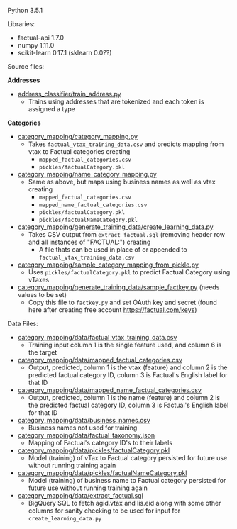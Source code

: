 Python 3.5.1

Libraries:
* factual-api 1.7.0
* numpy 1.11.0
* scikit-learn 0.17.1 (sklearn 0.0??)

Source files:

**Addresses**
* [address_classifier/train_address.py](address_classifier/train_address.py)
  * Trains using addresses that are tokenized and each token is assigned a type

**Categories**
* [category_mapping/category_mapping.py](category_mapping/category_mapping.py)
  * Takes `factual_vtax_training_data.csv` and predicts mapping from vtax to Factual categories creating
    *  `mapped_factual_categories.csv`
    *  `pickles/factualCategory.pkl`
* [category_mapping/name_category_mapping.py](category_mapping/name_category_mapping.py)
  * Same as above, but maps using business names as well as vtax creating
    *  `mapped_factual_categories.csv`
    *  `mapped_name_factual_categories.csv`
    *  `pickles/factualCategory.pkl`
    *  `pickles/factualNameCategory.pkl`
* [category_mapping/generate_training_data/create_learning_data.py](category_mapping/generate_training_data/create_learning_data.py)
  * Takes CSV output from `extract_factual.sql` (removing header row and all instances of "FACTUAL:") creating
    *  A file thats can be used in place of or appended to `factual_vtax_training_data.csv`
* [category_mapping/sample_category_mapping_from_pickle.py](category_mapping/sample_category_mapping_from_pickle.py)
  * Uses `pickles/factualCategory.pkl` to predict Factual Category using vTaxes
* [category_mapping/generate_training_data/sample_factkey.py](category_mapping/generate_training_data/sample_factkey.py) (needs values to be set)
  * Copy this file to `factkey.py` and set OAuth key and secret (found here after creating free account https://factual.com/keys)

Data Files:
* [category_mapping/data/factual_vtax_training_data.csv](category_mapping/data/factual_vtax_training_data.csv)
  * Training input column 1 is the single feature used, and column 6 is the target
* [category_mapping/data/mapped_factual_categories.csv](category_mapping/data/mapped_factual_categories.csv)
  * Output, predicted, column 1 is the vtax (feature) and column 2 is the predicted factual category ID, column 3 is Factual's English label for that ID
* [category_mapping/data/mapped_name_factual_categories.csv](category_mapping/data/mapped_name_factual_categories.csv)
  * Output, predicted, column 1 is the name (feature) and column 2 is the predicted factual category ID, column 3 is Factual's English label for that ID
* [category_mapping/data/business_names.csv](category_mapping/data/business_names.csv)
  * Business names not used for training
* [category_mapping/data/factual_taxonomy.json](category_mapping/data/data/factual_taxonomy.json)
  * Mapping of Factual's category ID's to their labels
* [category_mapping/data/pickles/factualCategory.pkl](category_mapping/data/data/pickles/factualCategory.pkl)
  * Model (training) of vTax to Factual category persisted for future use without running training again
* [category_mapping/data/pickles/factualNameCategory.pkl](category_mapping/data/data/pickles/factualNameCategory.pkl)
  * Model (training) of business name to Factual category persisted for future use without running training again
* [category_mapping/data/extract_factual.sql](category_mapping/data/data/extract_factual.sql)
  * BigQuery SQL to fetch agid.vtax and lis.eid along with some other columns for sanity checking to be used for input for `create_learning_data.py`
